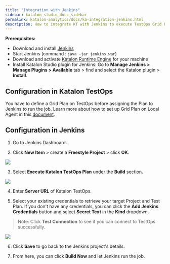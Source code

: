 ```yaml
---
title: "Integration with Jenkins" 
sidebar: katalon_studio_docs_sidebar
permalink: katalon-analytics/docs/ka-integration-jenkins.html 
description: How to integrate KT with Jenkins to execute TestOps Grid Plan
---
```

**Prerequisites:**
* Download and install [Jenkins](https://jenkins.io/download/)
* Start Jenkins (command : `java -jar jenkins.war`)
* Download and activate [Katalon Runtime Engine](https://www.katalon.com/download/) for your machine
* Install Katalon Studio plugin for Jenkins: Go to **Manage Jenkins > Manage Plugins > Available** tab > find and select the Katalon plugin > **Install**.

## Configuration in Katalon TestOps

You have to define a Grid Plan on TestOps before assigning the Plan to Jenkins to run the job. Learn more about how to set up Grid Plan on Local Agent in this [document](https://docs.katalon.com/katalon-analytics/docs/grid-local-agents.html).

## Configuration in Jenkins

1. Go to Jenkins Dashboard.

2. Click **New Item** > create a **Freestyle Project** > click **OK**.

![](https://github.com/katalon-studio/docs-images/raw/master/katalon-analytics/docs/jenkins-ka-integration/1-Create-New-Item-Project.JPG)

3. Select **Execute Katalon TestOps Plan** under the **Build** section.

![](https://github.com/katalon-studio/docs-images/raw/master/katalon-analytics/docs/jenkins-ka-integration/2-Execute-TestOps_Plan.png)

4. Enter **Server URL** of Katalon TestOps.

5. Select your existing credentials to retrieve your target Project and Test Plan. If you don't have any credentials, you can click the **Add Jenkins Credentials** button and select **Secret Text** in the **Kind** dropdown.

> Note: Click **Test Connection** to see if you can connect to TestOps successfully.

![](https://github.com/katalon-studio/docs-images/raw/master/katalon-analytics/docs/jenkins-ka-integration/3-Define-Build-Step.JPG)

6. Click **Save** to go back to the Jenkins project's details.

7. From here, you can click **Build Now** and let Jenkins run the job.
